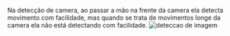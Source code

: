 Na detecção de camera, ao passar a mão na frente da camera ela detecta movimento com facilidade, mas quando se trata de movimentos longe da camera ela não está detectando com facilidade. 
![deteccao de imagem]([ex6/deteccao_movimento.png](https://github.com/Pedro1p0/OpenCV/blob/main/ex6/deteccao_movimento.png)https://github.com/Pedro1p0/OpenCV/blob/main/ex6/deteccao_movimento.png)
